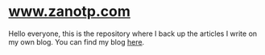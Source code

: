 # www.zanotp.com
Hello everyone, this is the repository where I back up the articles I write on my own blog. You can find my blog [here](www.zanotp.com).
